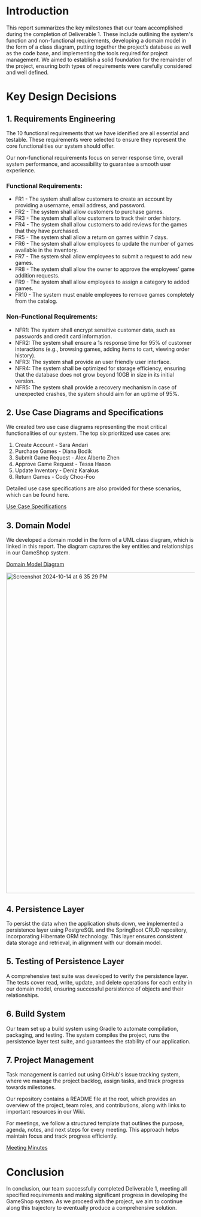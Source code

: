 # Introduction
This report summarizes the key milestones that our team accomplished during the completion of Deliverable 1. These include outlining the system's function and non-functional requirements, developing a domain model in the form of a class diagram, putting together the project’s database as well as the code base, and implementing the tools required for project management. We aimed to establish a solid foundation for the remainder of the project, ensuring both types of requirements were carefully considered and well defined.


# Key Design Decisions

## 1. Requirements Engineering
The 10 functional requirements that we have idenified are all essential and testable. These requirements were selected to ensure they represent the core functionalities our system should offer.

Our non-functional requirements focus on server response time, overall system performance, and accessibility to guarantee a smooth user experience.

### Functional Requirements:
* FR1 - The system shall allow customers to create an account by providing a username, email address, and password.
* FR2 - The system shall allow customers to purchase games.
* FR3 - The system shall allow customers to track their order history.
* FR4 - The system shall allow customers to add reviews for the games that they have purchased.
* FR5 - The system shall allow a return on games within 7 days.
* FR6 - The system shall allow employees to update the number of games available in the inventory.
* FR7 - The system shall allow employees to submit a request to add new games.
* FR8 - The system shall allow the owner to approve the employees’ game addition requests.
* FR9 - The system shall allow employees to assign a category to added games.
* FR10 - The system must enable employees to remove games completely from the catalog.

### Non-Functional Requirements:
* NFR1: The system shall encrypt sensitive customer data, such as passwords and credit card information.
* NFR2: The system shall ensure a 1s response time for 95% of customer interactions (e.g., browsing games, adding items to cart, viewing order history).
* NFR3: The system shall provide an user friendly user interface.
* NFR4: The system shall be optimized for storage efficiency, ensuring that the database does not grow beyond 10GB in size in its initial version.
* NFR5: The system shall provide a recovery mechanism in case of unexpected crashes, the system should aim for an uptime of 95%.

## 2. Use Case Diagrams and Specifications
We created two use case diagrams representing the most critical functionalities of our system. The top six prioritized use cases are:

1. Create Account - Sara Andari
2. Purchase Games -  Diana Bodik
3. Submit Game Request - Alex Alberto Zhen
4. Approve Game Request - Tessa Hason
5. Update Inventory - Deniz Karakus
6. Return Games - Cody Choo-Foo

Detailed use case specifications are also provided for these scenarios, which can be found here.

[Use Case Specifications](https://github.com/McGill-ECSE321-Fall2024/project-group-14/blob/main/wiki/UseCase-Specifications&Requirements.md)

## 3. Domain Model
We developed a domain model in the form of a UML class diagram, which is linked in this report. The diagram captures the key entities and relationships in our GameShop system.

[Domain Model Diagram](https://cruise.umple.org/umpleonline/umple.php?model=241012cxzngptgex70&fbclid=IwZXh0bgNhZW0CMTAAAR2JUjVC8G-FysH0jYOKymH4hj5YJgux7Q2IwN-6qcDqErayH96QTxMH2pg_aem_WineI8c0r4vBYcQTbFV-AQ)

<img width="854" alt="Screenshot 2024-10-14 at 6 35 29 PM" src="https://github.com/user-attachments/assets/035173ed-5105-4904-a992-12eedd53130e">


## 4. Persistence Layer
To persist the data when the application shuts down, we implemented a persistence layer using PostgreSQL and the SpringBoot CRUD repository, incorporating Hibernate ORM technology. This layer ensures consistent data storage and retrieval, in alignment with our domain model.

## 5. Testing of Persistence Layer
A comprehensive test suite was developed to verify the persistence layer. The tests cover read, write, update, and delete operations for each entity in our domain model, ensuring successful persistence of objects and their relationships.

## 6. Build System
Our team set up a build system using Gradle to automate compilation, packaging, and testing. The system compiles the project, runs the persistence layer test suite, and guarantees the stability of our application.

## 7. Project Management
Task management is carried out using GitHub's issue tracking system, where we manage the project backlog, assign tasks, and track progress towards milestones.

Our repository contains a README file at the root, which provides an overview of the project, team roles, and contributions, along with links to important resources in our Wiki.

For meetings, we follow a structured template that outlines the purpose, agenda, notes, and next steps for every meeting. This approach helps maintain focus and track progress efficiently.

[Meeting Minutes](https://github.com/McGill-ECSE321-Fall2024/project-group-14/blob/main/wiki/Deliverable1-MeetingMinutes.md)

# Conclusion
In conclusion, our team successfully completed Deliverable 1, meeting all specified requirements and making significant progress in developing the GameShop system. As we proceed with the project, we aim to continue along this trajectory to eventually produce a comprehensive solution.
